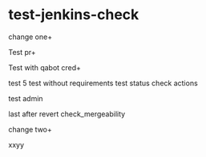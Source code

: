 # test-jenkins-check
change one+

Test pr+

Test with qabot cred+

test 5
test without requirements
test status check actions

test admin

last after revert check_mergeability

change two+

xxyy
